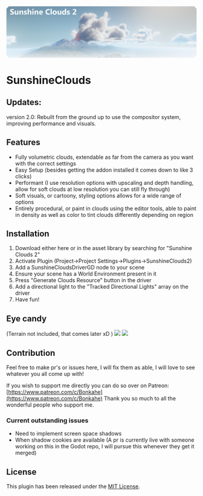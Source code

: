 <img src="https://github.com/Bonkahe/SunshineClouds2/blob/main/githubstuff/Logo.png?raw=true">

# SunshineClouds

## Updates:
version 2.0:
Rebuilt from the ground up to use the compositor system, improving performance and visuals.

## Features
* Fully volumetric clouds, extendable as far from the camera as you want with the correct settings
* Easy Setup (besides getting the addon installed it comes down to like 3 clicks)
* Performant (I use resolution options with upscaling and depth handling, allow for soft clouds at low resolution you can still fly through)
* Soft visuals, or cartoony, styling options allows for a wide range of options
* Entirely procedural, or paint in clouds using the editor tools, able to paint in density as well as color to tint clouds differently depending on region

## Installation

1. Download either here or in the asset library by searching for "Sunshine Clouds 2"
2. Activate Plugin (Project->Project Settings->Plugins->SunshineClouds2)
3. Add a SunshineCloudsDriverGD node to your scene
4. Ensure your scene has a World Environment present in it
5. Press "Generate Clouds Resource" button in the driver
6. Add a directional light to the "Tracked Directional Lights" array on the driver
7. Have fun!

## Eye candy 
(Terrain not included, that comes later xD )
<img src="https://github.com/Bonkahe/SunshineClouds2/blob/main/githubstuff/PreviewGif_Environment.gif">
<img src="https://github.com/Bonkahe/SunshineClouds2/blob/main/githubstuff/PreviewGif_Tools.gif">

## Contribution
Feel free to make pr's or issues here, I will fix them as able, I will love to see whatever you all come up with!

If you wish to support me directly you can do so over on Patreon: [https://www.patreon.com/c/Bonkahe](https://www.patreon.com/c/Bonkahe)
Thank you so much to all the wonderful people who support me.

### Current outstanding issues
* Need to implement screen space shadows
* When shadow cookies are available (A pr is currently live with someone working on this in the Godot repo, I will pursue this whenever they get it merged)


## License
This plugin has been released under the [MIT License](https://github.com/Bonkahe/SunshineClouds2/blob/main/LICENSE).
